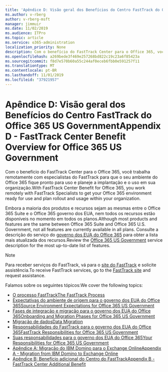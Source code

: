 ```yaml
---
title: 'Apêndice D: Visão geral dos Benefícios do Centro FastTrack do Office 365 US Government'
ms.author: v-rberg
author: v-rberg-msft
manager: jimmuir
ms.date: 11/02/2019
ms.audience: ITPro
ms.topic: article
ms.service: o365-administration
localization_priority: None
description: Com o benefício do FastTrack Center para o Office 365, você trabalha remotamente com especialistas do FastTrack para que o seu ambiente do Office 365 fique pronto para uso e planeje a implantação e o uso em sua organização.
ms.openlocfilehash: a269bede3f469e257268bd822c19c23a6f85423a
ms.sourcegitcommit: f8d7e570b60a55c244af0eceb6fbb0e591257f11
ms.translationtype: MT
ms.contentlocale: pt-BR
ms.lasthandoff: 11/01/2019
ms.locfileid: "37921957"
---
```

# <a name="appendix-d---fasttrack-center-benefit-overview-for-office-365-us-government"></a><span data-ttu-id="ee393-103">Apêndice D: Visão geral dos Benefícios do Centro FastTrack do Office 365 US Government</span><span class="sxs-lookup"><span data-stu-id="ee393-103">Appendix D - FastTrack Center Benefit Overview for Office 365 US Government</span></span>

<span data-ttu-id="ee393-104">Com o benefício do FastTrack Center para o Office 365, você trabalha remotamente com especialistas do FastTrack para que o seu ambiente do Office 365 fique pronto para uso e planeje a implantação e o uso em sua organização.</span><span class="sxs-lookup"><span data-stu-id="ee393-104">With FastTrack Center Benefit for Office 365, you work remotely with FastTrack Specialists to get your Office 365 environment ready for use and plan rollout and usage within your organization.</span></span> 
  
<span data-ttu-id="ee393-105">Embora a maioria dos produtos e recursos sejam as mesmas entre o Office 365 Suite e o Office 365 governo dos EUA, nem todos os recursos estão disponíveis no momento em todos os planos.</span><span class="sxs-lookup"><span data-stu-id="ee393-105">Although most products and features are the same between Office 365 Suite and Office 365 U.S. Government, not all features are currently available in all plans.</span></span> <span data-ttu-id="ee393-106">Consulte a descrição do serviço do [governo dos EUA do Office 365](https://aka.ms/aboutgovcloud) para obter a lista mais atualizada dos recursos.</span><span class="sxs-lookup"><span data-stu-id="ee393-106">Review the [Office 365 US Government](https://aka.ms/aboutgovcloud) service description for the most up-to-date list of features.</span></span>

> [!NOTE]
> <span data-ttu-id="ee393-107">Para receber serviços do FastTrack, vá para o [site do FastTrack](https://go.microsoft.com/fwlink/?linkid=780698) e solicite assistência.</span><span class="sxs-lookup"><span data-stu-id="ee393-107">To receive FastTrack services, go to the [FastTrack site](https://go.microsoft.com/fwlink/?linkid=780698) and request assistance.</span></span>  

<span data-ttu-id="ee393-108">Falamos sobre os seguintes tópicos:</span><span class="sxs-lookup"><span data-stu-id="ee393-108">We cover the following topics:</span></span>
- [<span data-ttu-id="ee393-109">O processo FastTrack</span><span class="sxs-lookup"><span data-stu-id="ee393-109">The FastTrack Process</span></span>](O365-fasttrack-process.md) 
- [<span data-ttu-id="ee393-110">Expectativas do ambiente de origem para o governo dos EUA do Office 365</span><span class="sxs-lookup"><span data-stu-id="ee393-110">Source Environment Expectations for Office 365 US Government</span></span>](US-Gov-appendix-source-environment-expectations.md)   
- [<span data-ttu-id="ee393-111">Fases de integração e migração para o governo dos EUA do Office 365</span><span class="sxs-lookup"><span data-stu-id="ee393-111">Onboarding and Migration Phases for Office 365 US Government</span></span>](US-Gov-appendix-onboarding-and-migration.md)
- [<span data-ttu-id="ee393-112">Migração de dados</span><span class="sxs-lookup"><span data-stu-id="ee393-112">Data Migration</span></span>](O365-data-migration.md)    
- [<span data-ttu-id="ee393-113">Responsabilidades do FastTrack para o governo dos EUA do Office 365</span><span class="sxs-lookup"><span data-stu-id="ee393-113">FastTrack Responsibilities for Office 365 US Government</span></span>](US-Gov-appendix-fasttrack-responsibilities.md)   
- [<span data-ttu-id="ee393-114">Suas responsabilidades para o governo dos EUA do Office 365</span><span class="sxs-lookup"><span data-stu-id="ee393-114">Your Responsibilities for Office 365 US Government</span></span>](US-Gov-appendix-your-responsibilities.md) 
- [<span data-ttu-id="ee393-115">Apêndice A: Migração do IBM Domino para o Exchange Online</span><span class="sxs-lookup"><span data-stu-id="ee393-115">Appendix A - Migration from IBM Domino to Exchange Online</span></span>](O365-from-ibm-domino-to-exchange-online.md)   
- [<span data-ttu-id="ee393-116">Apêndice B: Benefício adicional do Centro do FastTrack</span><span class="sxs-lookup"><span data-stu-id="ee393-116">Appendix B - FastTrack Center Additional Benefit</span></span>](O365-fasttrack-additional-benefits.md)


